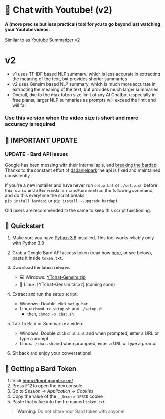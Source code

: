 # 💬 Chat with Youtube! (v2) 

#### A (more precise but less practical) tool for you to go beyond just watching your Youtube videos.  

Similar to  as [Youtube Summarizer v2](https://github.com/iCaran/YT-Gist/tree/v2-gensim_based)

# v2
- [v1](https://github.com/iCaran/Chat-With-Youtube/tree/master) uses TF-IDF based NLP summary, which is less accurate in extracting the meaning of the text, but provides shorter summaries
- v2 uses Gensim based NLP summary, which is much more accurate in extracting the meaning of the text, but provides much larger summaries
- Overall, due to the max token size limit of any AI Chatbot (especially in free plans), larger NLP summaries as prompts will exceed the limit and will fail
### Use this version when the video size is short and more accuracy is required

## 🔔 IMPORTANT UPDATE   

### UPDATE - Bard API issues    

Google has been messing with their internal apis, and [breaking the bardapi](https://github.com/dsdanielpark/Bard-API/issues/80).  
Thanks to the constant effort of [dsdanielpark](https://github.com/dsdanielpark) the api is fixed and maintained consistently.

If you're a new installer and have never run `setup.bat` or `./setup.sh` before this, do so and after wards in a cmd/terminal run the following command, and do this everytime the script breaks  
`pip install bardapi` or `pip install --upgrade bardapi`    

Old users are recommended to the same to keep this script functioning. 

## 🚀 Quickstart  

1. Make sure you have [Python 3.8](https://www.python.org/downloads/release/python-3810/) installed. This tool works reliably only with Python 3.8     

2. Grab a Google Bard API access token (read how [here](https://github.com/dsdanielpark/Bard-API#readme), or see below), paste it inside `token.txt`.      

3. Download the latest release:   
   - 💻 Windows: [YTchat-Gensim.zip](https://github.com/iCaran/Chat-With-Youtube/releases/download/v2.0.0/YTchat-Gensim.zip)    
   - 🐧 Linux: [YTchat-Gensim.tar.xz] (coming soon)   

4. Extract and run the setup script:   
   - Windows: Double-click `setup.bat`   
   - Linux: `chmod +x setup.sh` and `./setup.sh`    
      - then, `chmod +x chat.sh`
   
5. Talk to Bard or Summarize a video:    
   - Windows: Double click `chat.bat` and when prompted, enter a URL or type a prompt   
   - Linux: `./chat.sh` and when prompted, enter a URL or type a prompt   

6. Sit back and enjoy your conversations!   

## 🔑 Getting a Bard Token     

1. Visit https://bard.google.com/  
2. Press F12 to open the dev console     
3. Go to *Session* -> *Application* -> *Cookies*         
4. Copy the value of the `__Secure-1PSID` cookie   
5. Paste that value into the file named `token.txt`   

> **Warning:** Do not share your Bard token with anyone!
